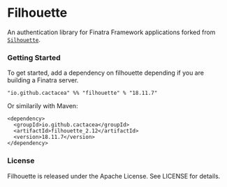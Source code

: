 # Filhouette
An authentication library for Finatra Framework applications forked from [`Silhouette`](https://github.com/mohiva/play-silhouette).

### Getting Started

To get started, add a dependency on filhouette depending if you are building a Finatra server.

```
"io.github.cactacea" %% "filhouette" % "18.11.7"
```
Or similarily with Maven:
```
<dependency>
  <groupId>io.github.cactacea</groupId>
  <artifactId>filhouette_2.12</artifactId>
  <version>18.11.7</version>
</dependency>
```


### License

Filhouette is released under the Apache License. See LICENSE for details.
